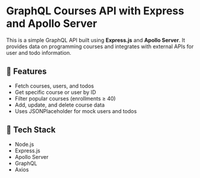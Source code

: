 # GraphQL Courses API with Express and Apollo Server

This is a simple GraphQL API built using **Express.js** and **Apollo Server**. It provides data on programming courses and integrates with external APIs for user and todo information.

## 🚀 Features

- Fetch courses, users, and todos
- Get specific course or user by ID
- Filter popular courses (enrollments ≥ 40)
- Add, update, and delete course data
- Uses JSONPlaceholder for mock users and todos

## 🧠 Tech Stack

- Node.js
- Express.js
- Apollo Server
- GraphQL
- Axios

